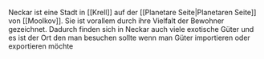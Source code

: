 Neckar ist eine Stadt in [[Krell]] auf der [[Planetare Seite|Planetaren Seite]] von [[Moolkov]]. Sie ist vorallem durch ihre Vielfalt der Bewohner gezeichnet. Dadurch finden sich in Neckar auch viele exotische Güter und es ist der Ort den man besuchen sollte wenn man Güter importieren oder exportieren möchte